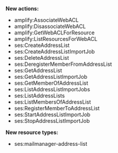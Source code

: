 **New actions:**

- amplify:AssociateWebACL
- amplify:DisassociateWebACL
- amplify:GetWebACLForResource
- amplify:ListResourcesForWebACL
- ses:CreateAddressList
- ses:CreateAddressListImportJob
- ses:DeleteAddressList
- ses:DeregisterMemberFromAddressList
- ses:GetAddressList
- ses:GetAddressListImportJob
- ses:GetMemberOfAddressList
- ses:ListAddressListImportJobs
- ses:ListAddressLists
- ses:ListMembersOfAddressList
- ses:RegisterMemberToAddressList
- ses:StartAddressListImportJob
- ses:StopAddressListImportJob

**New resource types:**

- ses:mailmanager-address-list
